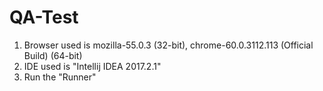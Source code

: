 # QA-Test
1. Browser used is mozilla-55.0.3 (32-bit), chrome-60.0.3112.113 (Official Build) (64-bit)
2. IDE used is "Intellij IDEA 2017.2.1"
3. Run the "Runner"